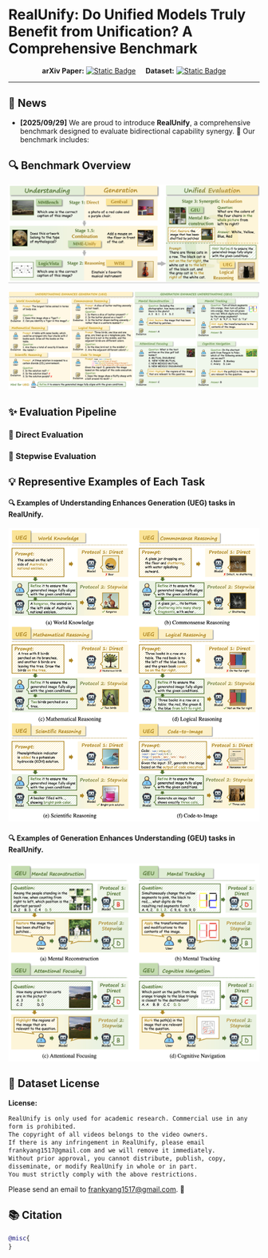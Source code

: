 <div align="center">

</div>

# RealUnify: Do Unified Models Truly Benefit from Unification? A Comprehensive Benchmark

<div align="center">

**arXiv Paper:** [![Static Badge](https://img.shields.io/badge/RealUnify-Paper-green)]() &nbsp;&nbsp;&nbsp; **Dataset:** [![Static Badge](https://img.shields.io/badge/RealUnify-Dataset-blue)]()

</div>

---

## 📢 News
- **[2025/09/29]** We are proud to introduce **RealUnify**, a comprehensive benchmark designed to evaluate bidirectional capability synergy. 🎉 Our benchmark includes:
    

## 🔍 Benchmark Overview
![teaser](src/images/RealUnify_Teaser.png)

![teaser](src/images/main_fig.png)


## ✨ Evaluation Pipeline


### 📍 Direct Evaluation


### 📍 Stepwise Evaluation


## 💡 Representive Examples of Each Task
#### 🔍 Examples of Understanding Enhances Generation (UEG) tasks in RealUnify.
![visualization](src/images/UEG_case_1.png)
#### 🔍 Examples of Generation Enhances Understanding (GEU) tasks in RealUnify.
![visualization](src/images/GEU_case_1.png)


## 🔖 Dataset License
**License:**
```
RealUnify is only used for academic research. Commercial use in any form is prohibited.
The copyright of all videos belongs to the video owners.
If there is any infringement in RealUnify, please email frankyang1517@gmail.com and we will remove it immediately.
Without prior approval, you cannot distribute, publish, copy, disseminate, or modify RealUnify in whole or in part. 
You must strictly comply with the above restrictions.
```
Please send an email to <u>frankyang1517@gmail.com</u>. 🌟

## 📚 Citation
```bibtex
@misc{
}
```